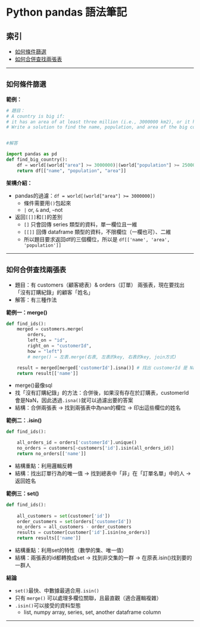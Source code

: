 # Python pandas 語法筆記

## 索引

- [如何條件篩選](#filtering)
- [如何合併查找兩張表](#merge(),isin(),set())
---

## `如何條件篩選`

**範例：**
```python
# 題目：
# A country is big if:
# it has an area of at least three million (i.e., 3000000 km2), or it has a population of at least twenty-five million (i.e., 25000000).
# Write a solution to find the name, population, and area of the big countries.


#解答

import pandas as pd 
def find_big_country():
    df = world[(world["area"] >= 3000000)|(world["population"] >= 25000000)]
    return df[["name", "population", "area"]]

```

**架構介紹：**
- pandas的過濾：`df = world[(world["area"] >= 3000000])`
    - 條件需要用`()`包起來
    - `|` or, `&` and, `~`not
- 返回`[[]]`和`[]`的差別
    - `[]` 只會回傳 series 類型的資料，單一欄位且一維
    - `[[]]` 回傳 dataframe 類型的資料，不限欄位（一欄也可）、二維
    - 所以題目要求返回df的三個欄位，所以是 `df[['name', 'area', 'population']]`

---

## `如何合併查找兩張表`
- 題目：有 customers（顧客總表）& orders（訂單） 兩張表，現在要找出「沒有訂購紀錄」的顧客「姓名」
- 解答：有三種作法

**範例一：merge()**
```python
def find_ids():
    merged = customers.merge(
        orders,
        left_on = "id",
        right_on = "customerId",
        how = "left")
        # merge() → 左表.merge(右表, 左表的key, 右表的key, join方式)

    result = merged[merged['customerId'].isna()] # 找出 customerId 是 NaN 的列
    return result[['name']]
```
- merge()最像sql
- 找「沒有訂購紀錄」的方法：合併後，如果沒有存在於訂購表，customerId會是NaN，因此透過`.isna()`就可以過濾出要的答案
- 結構：合併兩張表 → 找到兩張表中為nan的欄位 → 印出這些欄位的姓名

**範例二：.isin()**
```python
def find_ids():

    all_orders_id = orders['customerId'].unique()
    no_orders = customers[~customers['id'].isin(all_orders_id)]
    return no_orders[['name']]
```
- 結構重點：利用邏輯反轉
- 結構：找出訂單行為的唯一值 → 找到總表中「非」在「訂單名單」中的人 → 返回姓名 

**範例三：set()**
```python
def find_ids():
    
    all_customers = set(customer['id'])
    order_customers = set(orders['customerId'])
    no_orders = all_customers - order_customers
    results = customer[customer['id'].isin(no_orders)]
    return results[['name']]

```
- 結構重點：利用set的特性（數學的集、唯一值）
- 結構：兩張表的id都轉換成set → 找到非交集的一群 → 在原表.isin()找到要的一群人

**結論**
- `set()`最快、中數據最適合用`.isin()`
- 只有 `merge()` 可以處理多欄位關聯，且最直觀（適合邏輯複雜）
- `.isin()`可以接受的資料型態
    - list, numpy array, series, set, another dataframe column
---


